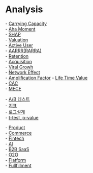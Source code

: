 # Analysis


\- [Carrying Capacity](https://woomoon508.tistory.com/7)      
\- [Aha Moment]()   
\- [SHAP]()      
\- [Valuation]()      
\- [Active User]()    
\- [AARRR(RARRA)]()   
\- [Retention]()      
\- [Acquisition]()   
\- [Viral Growh]()   
\- [Network Effect]()   
\- [Amplification Factor]()
\- [Life Time Value]()   
\- [CAC]()   
\- [MECE]()   


\- [A/B 테스트]()   
\- [지표]()   
\- [로그설계]()   
\- [t-test, p-value]()   

\- [Product]()   
\- [Commerce]()   
\- [Fintech]()   
\- [AI]()   
\- [B2B SaaS]()   
\- [O2O]()   
\- [Flatform]()   
\- [Fullfillment]()   

